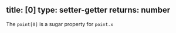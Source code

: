 title: [0]
type: setter-getter
returns: number
---

The `point[0]` is a sugar property for `point.x`
